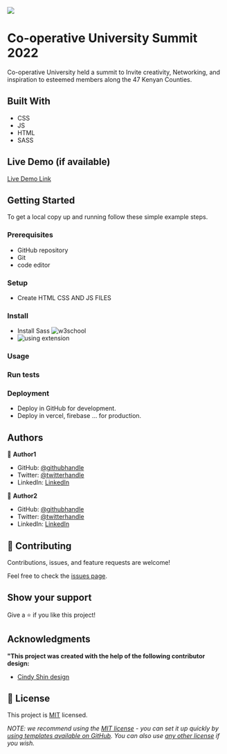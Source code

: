 ![](https://img.shields.io/badge/Microverse-blueviolet)

# Co-operative University Summit 2022

Co-operative University held a summit to Invite creativity, Networking, and inspiration to esteemed members along the 47 Kenyan Counties.

## Built With

- CSS 
- JS
- HTML
- SASS

## Live Demo (if available)

[Live Demo Link](https://svitalis123.github.io/co-operative-summit/app)


## Getting Started

To get a local copy up and running follow these simple example steps.

### Prerequisites
  - GitHub repository
  - Git
  - code editor

### Setup
  - Create HTML CSS AND JS FILES 

### Install
  - Install Sass ![w3school](https://techobservatory.com/how-to-compile-sass-scss-to-css-in-visual-studio-code/)
  - ![using extension](https://techobservatory.com/how-to-compile-sass-scss-to-css-in-visual-studio-code/)

### Usage

### Run tests

### Deployment
  - Deploy in GitHub for development.
  - Deploy in vercel, firebase ... for production. 


## Authors

👤 **Author1**

- GitHub: [@githubhandle](https://github.com/svitalis123)
- Twitter: [@twitterhandle](https://twitter.com/twitterhandle)
- LinkedIn: [LinkedIn](https://linkedin.com/in/vitalismutwiri)

👤 **Author2**

- GitHub: [@githubhandle](https://github.com/githubhandle)
- Twitter: [@twitterhandle](https://twitter.com/twitterhandle)
- LinkedIn: [LinkedIn](https://linkedin.com/in/linkedinhandle)

## 🤝 Contributing

Contributions, issues, and feature requests are welcome!

Feel free to check the [issues page](../../issues/).

## Show your support

Give a ⭐️ if you like this project!

## Acknowledgments
**"This project was created with the help of the following contributor design:**
- [Cindy Shin design](https://www.behance.net/gallery/29845175/CC-Global-Summit-2015)

## 📝 License

This project is [MIT](./LICENSE) licensed.

_NOTE: we recommend using the [MIT license](https://choosealicense.com/licenses/mit/) - you can set it up quickly by [using templates available on GitHub](https://docs.github.com/en/communities/setting-up-your-project-for-healthy-contributions/adding-a-license-to-a-repository). You can also use [any other license](https://choosealicense.com/licenses/) if you wish._
